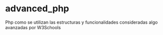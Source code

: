 # advanced_php
Php como se utilizan las estructuras y funcionalidades consideradas algo avanzadas por W3Schools
